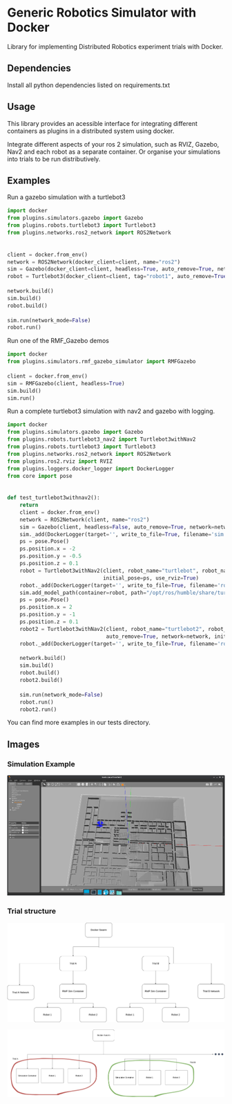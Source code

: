 # Generic Robotics Simulator with Docker

Library for implementing Distributed Robotics experiment trials with Docker.

## Dependencies

Install all python dependencies listed on requirements.txt

## Usage

This library provides an acessible interface for integrating different containers as plugins in a distributed system using docker.

Integrate different aspects of your ros 2 simulation, such as RVIZ, Gazebo, Nav2 and each robot as a separate container.
    Or organise your simulations into trials to be run distributively.

## Examples

Run a gazebo simulation with a turtlebot3

```python
import docker
from plugins.simulators.gazebo import Gazebo
from plugins.robots.turtlebot3 import Turtlebot3
from plugins.networks.ros2_network import ROS2Network


client = docker.from_env()
network = ROS2Network(docker_client=client, name="ros2")
sim = Gazebo(docker_client=client, headless=True, auto_remove=True, network=network)
robot = Turtlebot3(docker_client=client, tag="robot1", auto_remove=True, network=network)

network.build()
sim.build()
robot.build()

sim.run(network_mode=False)
robot.run()
```

Run one of the RMF_Gazebo demos

```python
import docker
from plugins.simulators.rmf_gazebo_simulator import RMFGazebo

client = docker.from_env()
sim = RMFGazebo(client, headless=True)
sim.build()
sim.run()
```

Run a complete turtlebot3 simulation with nav2 and gazebo with logging.

```python
import docker
from plugins.simulators.gazebo import Gazebo
from plugins.robots.turtlebot3_nav2 import Turtlebot3withNav2
from plugins.robots.turtlebot3 import Turtlebot3
from plugins.networks.ros2_network import ROS2Network
from plugins.ros2.rviz import RVIZ
from plugins.loggers.docker_logger import DockerLogger
from core import pose


def test_turtlebot3withnav2():
    return
    client = docker.from_env()
    network = ROS2Network(client, name="ros2")
    sim = Gazebo(client, headless=False, auto_remove=True, network=network, path_to_world="/opt/ros/humble/share/turtlebot3_gazebo/worlds/turtlebot3_world.world")
    sim._add(DockerLogger(target='', write_to_file=True, filename='sim.log', timeout=300))
    ps = pose.Pose()
    ps.position.x = -2
    ps.position.y = -0.5
    ps.position.z = 0.1
    robot = Turtlebot3withNav2(client, robot_name="turtlebot", robot_namespace="turtlebot", auto_remove=True, network=network,
                               initial_pose=ps, use_rviz=True)
    robot._add(DockerLogger(target='', write_to_file=True, filename='robot.log', timeout=300))
    sim.add_model_path(container=robot, path="/opt/ros/humble/share/turtlebot3_gazebo")
    ps = pose.Pose()
    ps.position.x = 2
    ps.position.y = -1
    ps.position.z = 0.1
    robot2 = Turtlebot3withNav2(client, robot_name="turtlebot2", robot_namespace="turtlebot2", container_name="turtlebot2",
                                auto_remove=True, network=network, initial_pose=ps, use_rviz=True)
    robot._add(DockerLogger(target='', write_to_file=True, filename='robot2.log', timeout=300))

    network.build()
    sim.build()
    robot.build()
    robot2.build()

    sim.run(network_mode=False)
    robot.run()
    robot2.run()
```

You can find more examples in our tests directory.

## Images

### Simulation Example
![hospital map](imgs/hospital_map.png) 

### Trial structure
![plugins](imgs/plugin.drawio.png)

![trials](imgs/sim.drawio.png)
